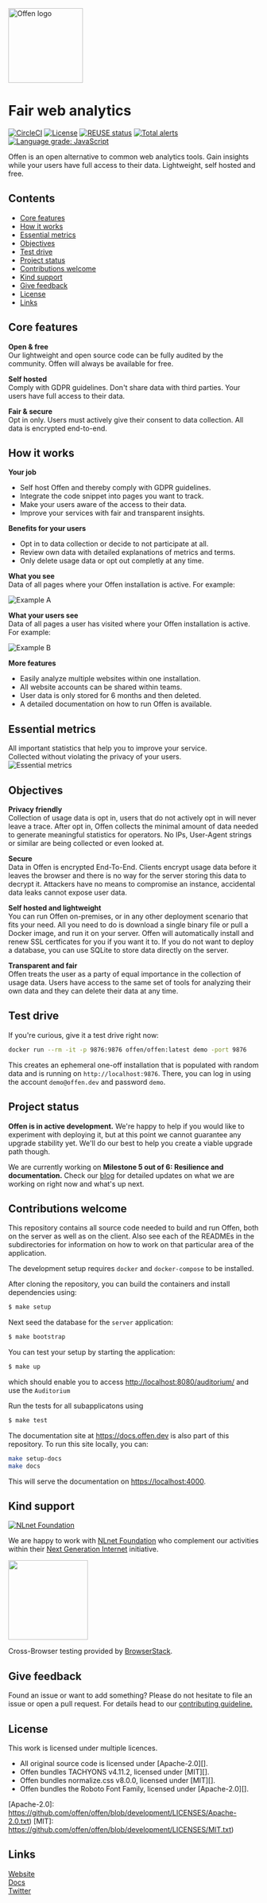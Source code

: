 <!--
Copyright 2020 - Offen Authors <hioffen@posteo.de>
SPDX-License-Identifier: Apache-2.0
-->

<a href="https://offen.dev/">
    <img src="https://offen.github.io/press-kit/offen-material/gfx-GitHub-Offen-logo.svg" alt="Offen logo" title="Offen" width="150px"/>
</a>

# Fair web analytics
[![CircleCI](https://circleci.com/gh/offen/offen/tree/development.svg?style=svg)](https://circleci.com/gh/offen/offen/tree/development)
[![License](https://img.shields.io/badge/License-Apache%202.0-blue.svg)](https://opensource.org/licenses/Apache-2.0)
[![REUSE status](https://api.reuse.software/badge/github.com/offen/offen)](https://api.reuse.software/info/github.com/offen/offen)
[![Total alerts](https://img.shields.io/lgtm/alerts/g/offen/offen.svg?logo=lgtm&logoWidth=18)](https://lgtm.com/projects/g/offen/offen/alerts/)
[![Language grade: JavaScript](https://img.shields.io/lgtm/grade/javascript/g/offen/offen.svg?logo=lgtm&logoWidth=18)](https://lgtm.com/projects/g/offen/offen/context:javascript)

Offen is an open alternative to common web analytics tools. Gain insights while your users have full access to their data. Lightweight, self hosted and free.

## Contents
- [Core features](#core-features)
- [How it works](#how-it-works)
- [Essential metrics](#essential-metrics)
- [Objectives](#objectives)
- [Test drive](#test-drive)
- [Project status](#project-status)
- [Contributions welcome](#contributions-welcome)
- [Kind support](#kind-support)
- [Give feedback](#give-feedback)
- [License](#license)
- [Links](#links)
 
## Core features
__Open & free__  
Our lightweight and open source code can be fully audited by the community. Offen will always be available for free.

__Self hosted__  
Comply with GDPR guidelines. Don't share data with third parties. Your users have full access to their data.

__Fair & secure__  
Opt in only. Users must actively give their consent to data collection. All data is encrypted end-to-end.

## How it works
__Your job__
- Self host Offen and thereby comply with GDPR guidelines.  
- Integrate the code snippet into pages you want to track.  
- Make your users aware of the access to their data.  
- Improve your services with fair and transparent insights.  

__Benefits for your users__
- Opt in to data collection or decide to not participate at all.  
- Review own data with detailed explanations of metrics and terms.  
- Only delete usage data or opt out completly at any time.  

__What you see__  
Data of all pages where your Offen installation is active. For example:

![Example A](https://offen.github.io/press-kit/offen-material/gfx-GitHub-Example-A.svg) 

__What your users see__  
Data of all pages a user has visited where your Offen installation is active. For example:

![Example B](https://offen.github.io/press-kit/offen-material/gfx-GitHub-Example-B.svg)

__More features__
- Easily analyze multiple websites within one installation.
- All website accounts can be shared within teams.
- User data is only stored for 6 months and then deleted.  
- A detailed documentation on how to run Offen is available.  

## Essential metrics
All important statistics that help you to improve your service.  
Collected without violating the privacy of your users.  
![Essential metrics](https://offen.github.io/press-kit/offen-material/gfx-GitHub-Metrics.svg)

## Objectives
__Privacy friendly__  
Collection of usage data is opt in, users that do not actively opt in will never leave a trace. After opt in, Offen collects the minimal amount of data needed to generate meaningful statistics for operators. No IPs, User-Agent strings or similar are being collected or even looked at.

__Secure__  
Data in Offen is encrypted End-To-End. Clients encrypt usage data before it leaves the browser and there is no way for the server storing this data to decrypt it. Attackers have no means to compromise an instance, accidental data leaks cannot expose user data.

__Self hosted and lightweight__  
You can run Offen on-premises, or in any other deployment scenario that fits your need. All you need to do is download a single binary file or pull a Docker image, and run it on your server. Offen will automatically install and renew SSL certficates for you if you want it to. If you do not want to deploy a database, you can use SQLite to store data directly on the server.

__Transparent and fair__  
Offen treats the user as a party of equal importance in the collection of usage data. Users have access to the same set of tools for analyzing their own data and they can delete their data at any time.

## Test drive
If you're curious, give it a test drive right now:

```sh
docker run --rm -it -p 9876:9876 offen/offen:latest demo -port 9876
```

This creates an ephemeral one-off installation that is populated with random data and is running on `http://localhost:9876`. There, you can log in using the account `demo@offen.dev` and password `demo`.

## Project status
__Offen is in active development.__ We're happy to help if you would like to experiment with deploying it, but at this point we cannot guarantee any upgrade stability yet. We'll do our best to help you create a viable upgrade path though.

We are currently working on __Milestone 5 out of 6: Resilience and documentation.__ Check our [blog][] for detailed updates on what we are working on right now and what's up next.

[blog]: https://www.offen.dev/blog/


## Contributions welcome
This repository contains all source code needed to build and run Offen, both on the server as well as on the client. Also see each of the READMEs in the subdirectories for information on how to work on that particular area of the application.

The development setup requires `docker` and `docker-compose` to be installed.

After cloning the repository, you can build the containers and install dependencies using:

```sh
$ make setup
```

Next seed the database for the `server` application:

```sh
$ make bootstrap
```

You can test your setup by starting the application:

```sh
$ make up
```

which should enable you to access <http://localhost:8080/auditorium/> and use the `Auditorium`

Run the tests for all subapplicatons using

```sh
$ make test
```

The documentation site at <https://docs.offen.dev> is also part of this repository. To run this site locally, you can:

```sh
make setup-docs
make docs
```

This will serve the documentation on <https://localhost:4000>.

## Kind support
[![NLnet Foundation](https://offen.github.io/press-kit/external-material/nlnet-logo.svg)](https://nlnet.nl/)

We are happy to work with [NLnet Foundation](https://nlnet.nl/) who complement our activities within their [Next Generation Internet](https://nlnet.nl/NGI/) initiative.

<a href="https://www.browserstack.com/">
  <img src="https://offen.github.io/press-kit/external-material/browserstack-logo.svg" width="160">
</a>

Cross-Browser testing provided by [BrowserStack](https://www.browserstack.com/).

## Give feedback
Found an issue or want to add something? Please do not hesitate to file an issue or open a pull request. For details head to our [contributing guideline.](https://github.com/offen/offen/blob/development/CONTRIBUTING.md)

## License

This work is licensed under multiple licences.

- All original source code is licensed under [Apache-2.0][].
- Offen bundles TACHYONS v4.11.2, licensed under [MIT][].
- Offen bundles normalize.css v8.0.0, licensed under [MIT][].
- Offen bundles the Roboto Font Family, licensed under [Apache-2.0][].

[Apache-2.0]: https://github.com/offen/offen/blob/development/LICENSES/Apache-2.0.txt)
[MIT]: https://github.com/offen/offen/blob/development/LICENSES/MIT.txt)

## Links
[Website](https://www.offen.dev/)  
[Docs](https://docs.offen.dev/)  
[Twitter](https://twitter.com/hioffen)  
